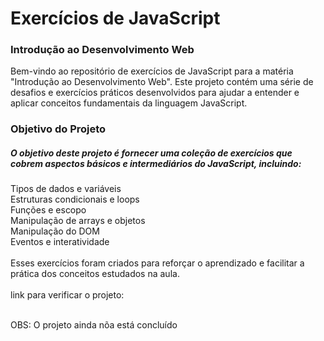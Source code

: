 <h1>Exercícios de JavaScript</h1>
 <h3>Introdução ao Desenvolvimento Web</h3>
Bem-vindo ao repositório de exercícios de JavaScript para a matéria "Introdução ao Desenvolvimento Web". Este projeto contém uma série de desafios e exercícios práticos desenvolvidos para ajudar a entender e aplicar conceitos fundamentais da linguagem JavaScript.

<h3>Objetivo do Projeto</h3>
<h5>O objetivo deste projeto é fornecer uma coleção de exercícios que cobrem aspectos básicos e intermediários do JavaScript, incluindo:</h5>

Tipos de dados e variáveis<br>
Estruturas condicionais e loops<br>
Funções e escopo<br>
Manipulação de arrays e objetos<br>
Manipulação do DOM<br>
Eventos e interatividade<br><br>
Esses exercícios foram criados para reforçar o aprendizado e facilitar a prática dos conceitos estudados na aula.<br><br>
link para verificar o projeto: <br><br>
<p>OBS: O projeto ainda nõa está concluído</p>

